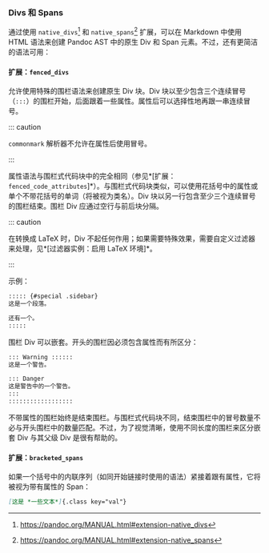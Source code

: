 ### Divs 和 Spans

通过使用 `native_divs`[^native_divs] 和 `native_spans`[^native_spans] 扩展，可以在 Markdown 中使用 HTML 语法来创建 Pandoc AST 中的原生 Div 和 Span 元素。不过，还有更简洁的语法可用：

[^native_divs]: <https://pandoc.org/MANUAL.html#extension-native_divs>
[^native_spans]: <https://pandoc.org/MANUAL.html#extension-native_spans>

#### 扩展：`fenced_divs`

允许使用特殊的围栏语法来创建原生 Div 块。Div 块以至少包含三个连续冒号（`:::`）的围栏开始，后面跟着一些属性。属性后可以选择性地再跟一串连续冒号。

::: caution

`commonmark` 解析器不允许在属性后使用冒号。

:::

属性语法与围栏式代码块中的完全相同（参见*[扩展：`fenced_code_attributes`]*）。与围栏式代码块类似，可以使用花括号中的属性或单个不带花括号的单词（将被视为类名）。Div 块以另一行包含至少三个连续冒号的围栏结束。围栏 Div 应通过空行与前后块分隔。

::: caution

在转换成 LaTeX 时，Div 不起任何作用；如果需要特殊效果，需要自定义过滤器来处理，见*[过滤器实例：启用 LaTeX 环境]*。

:::

示例：

```markdown
::::: {#special .sidebar}
这是一个段落。

还有一个。
:::::
```

围栏 Div 可以嵌套。开头的围栏因必须包含属性而有所区分：

```markdown
::: Warning ::::::
这是一个警告。

::: Danger
这是警告中的一个警告。
:::
::::::::::::::::::
```

不带属性的围栏始终是结束围栏。与围栏式代码块不同，结束围栏中的冒号数量不必与开头围栏中的数量匹配。不过，为了视觉清晰，使用不同长度的围栏来区分嵌套 Div 与其父级 Div 是很有帮助的。

#### 扩展：`bracketed_spans`

如果一个括号中的内联序列（如同开始链接时使用的语法）紧接着跟有属性，它将被视为带有属性的 Span：

```markdown
[这是 *一些文本*]{.class key="val"}
```